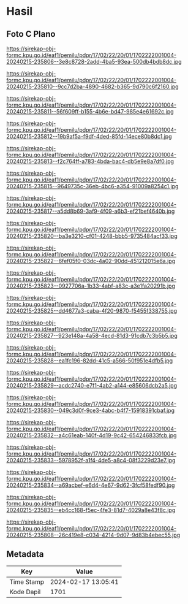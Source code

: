 # Hasil

## Foto C Plano

https://sirekap-obj-formc.kpu.go.id/eaf1/pemilu/pdpr/17/02/22/20/01/1702222001004-20240215-235806--3e8c8728-2add-4ba5-93ea-500db4bdb8dc.jpg

https://sirekap-obj-formc.kpu.go.id/eaf1/pemilu/pdpr/17/02/22/20/01/1702222001004-20240215-235810--9cc7d2ba-4890-4682-b365-9d790c6f2160.jpg

https://sirekap-obj-formc.kpu.go.id/eaf1/pemilu/pdpr/17/02/22/20/01/1702222001004-20240215-235811--56f609ff-b155-4b6e-bd47-985e4e61692c.jpg

https://sirekap-obj-formc.kpu.go.id/eaf1/pemilu/pdpr/17/02/22/20/01/1702222001004-20240215-235812--19b9af5a-f9df-4ded-85fd-14ece80b8dc1.jpg

https://sirekap-obj-formc.kpu.go.id/eaf1/pemilu/pdpr/17/02/22/20/01/1702222001004-20240215-235813--f2c764ff-a783-4bda-bac4-db5e9e8a7df0.jpg

https://sirekap-obj-formc.kpu.go.id/eaf1/pemilu/pdpr/17/02/22/20/01/1702222001004-20240215-235815--9649735c-36eb-4bc6-a354-91009a8254c1.jpg

https://sirekap-obj-formc.kpu.go.id/eaf1/pemilu/pdpr/17/02/22/20/01/1702222001004-20240215-235817--a5dd8b69-3af9-4f09-a6b3-ef21bef4640b.jpg

https://sirekap-obj-formc.kpu.go.id/eaf1/pemilu/pdpr/17/02/22/20/01/1702222001004-20240215-235820--ba3e3210-cf01-4248-bbb5-9735484acf33.jpg

https://sirekap-obj-formc.kpu.go.id/eaf1/pemilu/pdpr/17/02/22/20/01/1702222001004-20240215-235822--6fef05f0-03dc-4a02-90dd-451212015e6a.jpg

https://sirekap-obj-formc.kpu.go.id/eaf1/pemilu/pdpr/17/02/22/20/01/1702222001004-20240215-235823--0927706a-1b33-4abf-a83c-a3e1fa20291b.jpg

https://sirekap-obj-formc.kpu.go.id/eaf1/pemilu/pdpr/17/02/22/20/01/1702222001004-20240215-235825--dd4677a3-caba-4f20-9870-f5455f338755.jpg

https://sirekap-obj-formc.kpu.go.id/eaf1/pemilu/pdpr/17/02/22/20/01/1702222001004-20240215-235827--923e148a-4a58-4ecd-81d3-91cdb7c3b5b5.jpg

https://sirekap-obj-formc.kpu.go.id/eaf1/pemilu/pdpr/17/02/22/20/01/1702222001004-20240215-235828--ea1fc196-82dd-41c5-a566-50f951e4dfb5.jpg

https://sirekap-obj-formc.kpu.go.id/eaf1/pemilu/pdpr/17/02/22/20/01/1702222001004-20240215-235829--acdc2740-e7f1-4ab2-a144-e85606dcb2a5.jpg

https://sirekap-obj-formc.kpu.go.id/eaf1/pemilu/pdpr/17/02/22/20/01/1702222001004-20240215-235830--049c3d0f-9ce3-4abc-b4f7-15918391cbaf.jpg

https://sirekap-obj-formc.kpu.go.id/eaf1/pemilu/pdpr/17/02/22/20/01/1702222001004-20240215-235832--a4c61eab-140f-4d19-9c42-654246833fcb.jpg

https://sirekap-obj-formc.kpu.go.id/eaf1/pemilu/pdpr/17/02/22/20/01/1702222001004-20240215-235833--5978952f-a1f4-4de5-a8c4-08f3229d23e7.jpg

https://sirekap-obj-formc.kpu.go.id/eaf1/pemilu/pdpr/17/02/22/20/01/1702222001004-20240215-235834--a69acbef-e6d4-4e67-9d62-3fcf58fedf90.jpg

https://sirekap-obj-formc.kpu.go.id/eaf1/pemilu/pdpr/17/02/22/20/01/1702222001004-20240215-235835--eb4cc168-f5ec-4fe3-81d7-4029a8e43f8c.jpg

https://sirekap-obj-formc.kpu.go.id/eaf1/pemilu/pdpr/17/02/22/20/01/1702222001004-20240215-235808--26c419e8-c034-4214-9d07-9d83b4ebec55.jpg


## Metadata

| Key        | Value               |
| ---------- | ------------------- |
| Time Stamp | 2024-02-17 13:05:41 |
| Kode Dapil | 1701                |



